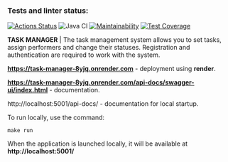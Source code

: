 ### Tests and linter status:
[![Actions Status](https://github.com/a-oselkov/java-project-73/workflows/hexlet-check/badge.svg)](https://github.com/a-oselkov/java-project-73/actions)
![Java CI](https://github.com/a-oselkov/java-project-73/actions/workflows/Java-CI.yml/badge.svg)
[![Maintainability](https://api.codeclimate.com/v1/badges/ac87fdb9caec56dfac5b/maintainability)](https://codeclimate.com/github/a-oselkov/java-project-73/maintainability)
[![Test Coverage](https://api.codeclimate.com/v1/badges/ac87fdb9caec56dfac5b/test_coverage)](https://codeclimate.com/github/a-oselkov/java-project-73/test_coverage)

**TASK MANAGER** | The task management system allows you to set tasks, assign performers and change their statuses. Registration and authentication are required to work with the system.

**https://task-manager-8yjq.onrender.com** - deployment using **render**.

**https://task-manager-8yjq.onrender.com/api-docs/swagger-ui/index.html** - documentation.

http://localhost:5001/api-docs/ - documentation for local startup.

To run locally, use the command:
```
make run
```
When the application is launched locally, it will be available at **http://localhost:5001/**
